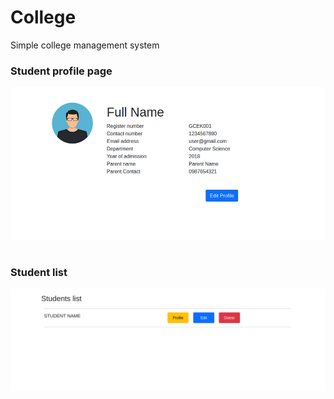 # College

Simple college management system

### Student profile page
![Student profile page](screenshots/studentProfile.png?raw=true)

#

### Student list 
![Student profile page](screenshots/studentList.png?raw=true)

#